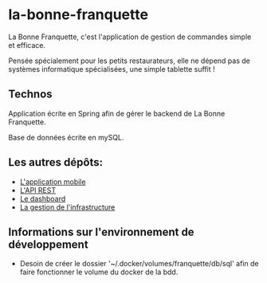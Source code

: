 # la-bonne-franquette

La Bonne Franquette, c'est l'application de gestion de commandes simple et efficace.

Pensée spécialement pour les petits restaurateurs, elle ne dépend pas de systèmes informatique spécialisées, une simple tablette suffit !

## Technos

Application écrite en Spring afin de gérer le backend de La Bonne Franquette.

Base de données écrite en mySQL.

## Les autres dépôts:

* [L'application mobile](https://github.com/Franfran62/la-bonne-franquette-appli)
* [L'API REST](https://github.com/iDrack/la-bonne-franquette-back)
* [Le dashboard](https://github.com/Franfran62/la-bonne-franquette-website)
* [La gestion de l'infrastructure](https://github.com/Franfran62/la-bonne-franquette-infra)

## Informations sur l'environnement de développement

* Desoin de créer le dossier '~/.docker/volumes/franquette/db/sql' afin de faire fonctionner le volume du docker de la bdd.
